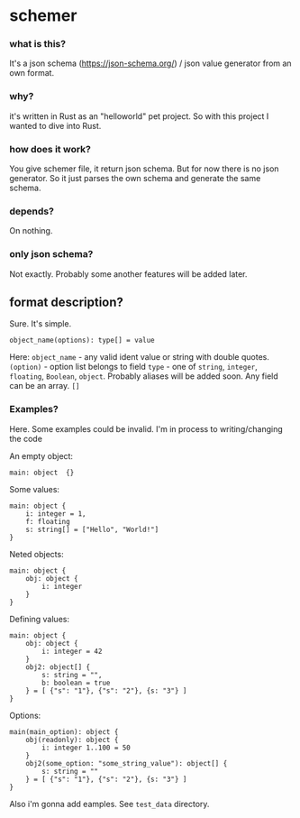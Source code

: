 # schemer

### what is this?

It's a json schema (https://json-schema.org/) / json value generator from an own format.

### why?

it's written in Rust as an "helloworld" pet project. So with this project I wanted to dive into Rust.

### how does it work? 

You give schemer file, it return json schema. But for now there is no json generator. So it just parses the own schema and generate the same schema. 

### depends?

On nothing.

### only json schema?

Not exactly. Probably some another features will be added later.

## format description?

Sure. It's simple.
```
object_name(options): type[] = value
```
Here: 
`object_name` - any valid ident value or string with double quotes.
`(option)` - option list belongs to field
`type` - one of `string`, `integer`, `floating`, `Boolean`, `object`. Probably aliases will be added soon. Any field can be an array. `[]`

### Examples?

Here. Some examples could be invalid. I'm in process to writing/changing the code

An empty object:
```
main: object  {}
```

Some values:
```
main: object {
    i: integer = 1,
    f: floating
    s: string[] = ["Hello", "World!"]
}
```

Neted objects:
```
main: object {
    obj: object {
        i: integer
    }
}
```

Defining values: 
```
main: object {
    obj: object {
        i: integer = 42
    }
    obj2: object[] {
        s: string = "",
        b: boolean = true
    } = [ {"s": "1"}, {"s": "2"}, {s: "3"} ]
} 
```

Options: 
```
main(main_option): object {
    obj(readonly): object {
        i: integer 1..100 = 50
    }
    obj2(some_option: "some_string_value"): object[] {
        s: string = ""
    } = [ {"s": "1"}, {"s": "2"}, {s: "3"} ]
} 
```

Also i'm gonna add eamples. See `test_data` directory.
